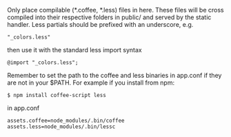 Only place compilable (*.coffee, *.less) files in here. These files will be cross compiled into their respective folders in public/ and served by the static handler. Less partials should be prefixed with an underscore, e.g.

	"_colors.less"

then use it with the standard less import syntax

	@import "_colors.less";


Remember to set the path to the coffee and less binaries in app.conf if they are not in your $PATH. For example if you install from npm:

	$ npm install coffee-script less

in app.conf

	assets.coffee=node_modules/.bin/coffee
	assets.less=node_modules/.bin/lessc

